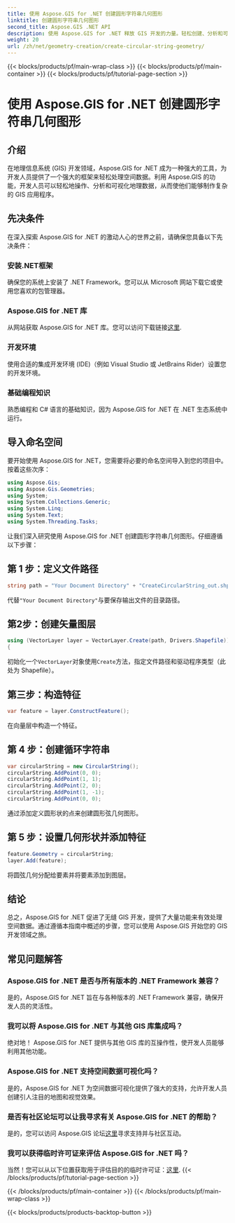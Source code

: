```yaml
---
title: 使用 Aspose.GIS for .NET 创建圆形字符串几何图形
linktitle: 创建圆形字符串几何图形
second_title: Aspose.GIS .NET API
description: 使用 Aspose.GIS for .NET 释放 GIS 开发的力量。轻松创建、分析和可视化空间数据。
weight: 20
url: /zh/net/geometry-creation/create-circular-string-geometry/
---
```


{{< blocks/products/pf/main-wrap-class >}}
{{< blocks/products/pf/main-container >}}
{{< blocks/products/pf/tutorial-page-section >}}

# 使用 Aspose.GIS for .NET 创建圆形字符串几何图形

## 介绍
在地理信息系统 (GIS) 开发领域，Aspose.GIS for .NET 成为一种强大的工具，为开发人员提供了一个强大的框架来轻松处理空间数据。利用 Aspose.GIS 的功能，开发人员可以轻松地操作、分析和可视化地理数据，从而使他们能够制作复杂的 GIS 应用程序。
## 先决条件
在深入探索 Aspose.GIS for .NET 的激动人心的世界之前，请确保您具备以下先决条件：
### 安装.NET框架
确保您的系统上安装了 .NET Framework。您可以从 Microsoft 网站下载它或使用您喜欢的包管理器。
### Aspose.GIS for .NET 库
从网站获取 Aspose.GIS for .NET 库。您可以访问下载链接[这里](https://releases.aspose.com/gis/net/).
### 开发环境
使用合适的集成开发环境 (IDE)（例如 Visual Studio 或 JetBrains Rider）设置您的开发环境。
### 基础编程知识
熟悉编程和 C# 语言的基础知识，因为 Aspose.GIS for .NET 在 .NET 生态系统中运行。

## 导入命名空间
要开始使用 Aspose.GIS for .NET，您需要将必要的命名空间导入到您的项目中。按着这些次序：

```csharp
using Aspose.Gis;
using Aspose.Gis.Geometries;
using System;
using System.Collections.Generic;
using System.Linq;
using System.Text;
using System.Threading.Tasks;
```

让我们深入研究使用 Aspose.GIS for .NET 创建圆形字符串几何图形。仔细遵循以下步骤：
## 第 1 步：定义文件路径
```csharp
string path = "Your Document Directory" + "CreateCircularString_out.shp";
```
代替`"Your Document Directory"`与要保存输出文件的目录路径。
## 第2步：创建矢量图层
```csharp
using (VectorLayer layer = VectorLayer.Create(path, Drivers.Shapefile))
{
```
初始化一个`VectorLayer`对象使用`Create`方法，指定文件路径和驱动程序类型（此处为 Shapefile）。
## 第三步：构造特征
```csharp
var feature = layer.ConstructFeature();
```
在向量层中构造一个特征。
## 第 4 步：创建循环字符串
```csharp
var circularString = new CircularString();
circularString.AddPoint(0, 0);
circularString.AddPoint(1, 1);
circularString.AddPoint(2, 0);
circularString.AddPoint(1, -1);
circularString.AddPoint(0, 0);
```
通过添加定义圆形状的点来创建圆形弦几何图形。
## 第 5 步：设置几何形状并添加特征
```csharp
feature.Geometry = circularString;
layer.Add(feature);
```
将圆弦几何分配给要素并将要素添加到图层。

## 结论
总之，Aspose.GIS for .NET 促进了无缝 GIS 开发，提供了大量功能来有效处理空间数据。通过遵循本指南中概述的步骤，您可以使用 Aspose.GIS 开始您的 GIS 开发领域之旅。
## 常见问题解答
### Aspose.GIS for .NET 是否与所有版本的 .NET Framework 兼容？
是的，Aspose.GIS for .NET 旨在与各种版本的 .NET Framework 兼容，确保开发人员的灵活性。
### 我可以将 Aspose.GIS for .NET 与其他 GIS 库集成吗？
绝对地！ Aspose.GIS for .NET 提供与其他 GIS 库的互操作性，使开发人员能够利用其他功能。
### Aspose.GIS for .NET 支持空间数据可视化吗？
是的，Aspose.GIS for .NET 为空间数据可视化提供了强大的支持，允许开发人员创建引人注目的地图和视觉效果。
### 是否有社区论坛可以让我寻求有关 Aspose.GIS for .NET 的帮助？
是的，您可以访问 Aspose.GIS 论坛[这里](https://forum.aspose.com/c/gis/33)寻求支持并与社区互动。
### 我可以获得临时许可证来评估 Aspose.GIS for .NET 吗？
当然！您可以从以下位置获取用于评估目的的临时许可证：[这里](https://purchase.aspose.com/temporary-license/).
{{< /blocks/products/pf/tutorial-page-section >}}

{{< /blocks/products/pf/main-container >}}
{{< /blocks/products/pf/main-wrap-class >}}

{{< blocks/products/products-backtop-button >}}
